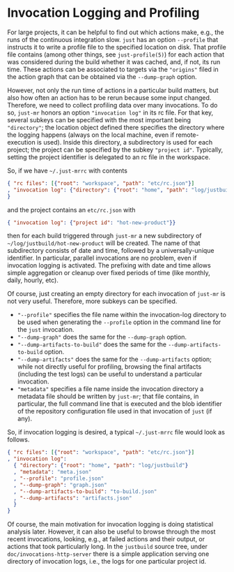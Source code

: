 # Invocation Logging and Profiling

For large projects, it can be helpful to find out which actions
make, e.g., the runs of the continuous integration slow. `just` has
an option `--profile` that instructs it to write a profile file to
the specified location on disk. That profile file contains (among
other things, see `just-profile(5)`) for each action that was
considered during the build whether it was cached, and, if not,
its run time. These actions can be associated to targets via the
`"origins"` filed in the action graph that can be obtained via the
`--dump-graph` option.

However, not only the run time of actions in a particular build
matters, but also how often an action has to be rerun because some
input changed. Therefore, we need to collect profiling data over many
invocations. To do so, `just-mr` honors an option `"invocation log"`
in its rc file. For that key, several subkeys can be specified with
the most important being `"directory"`; the location object defined
there specifies the directory where the logging happens (always on
the local machine, even if remote-execution is used). Inside this
directory, a subdirectory is used for each project; the project can
be specified by the subkey `"project id"`. Typically, setting the
project identifier is delegated to an rc file in the workspace.

So, if we have `~/.just-mrrc` with contents
``` json
{ "rc files": [{"root": "workspace", "path": "etc/rc.json"}]
, "invocation log": {"directory": {"root": "home", "path": "log/justbuild"}}
}
```
and the project contains an `etc/rc.json` with
``` json
{ "invocation log": {"project id": "hot-new-product"}}
```
then for each build triggered through `just-mr` a new subdirectory
of `~/log/justbuild/hot-new-product` will be created. The name
of that subdirectory consists of date and time, followed by a
universally-unique identifier. In particular, parallel invocations
are no problem, even if invocation logging is activated. The
prefixing with date and time allows simple aggregation or cleanup
over fixed periods of time (like monthly, daily, hourly, etc).

Of course, just creating an empty directory for each invocation
of `just-mr` is not very useful. Therefore, more subkeys can
be specified.

 - `"--profile"` specifies the file name within the invocation-log
   directory to be used when generating the `--profile` option in
   the command line for the `just` invocation.
 - `"--dump-graph"` does the same for the `--dump-graph` option.
 - `"--dump-artifacts-to-build"` does the same for the
   `--dump-artifacts-to-build` option.
 - `"--dump-artifacts"` does the same for the `--dump-artifacts`
   option; while not directly useful for profiling, browsing the
   final artifacts (including the test logs) can be useful to
   understand a particular invocation.
 - `"metadata"` specifies a file name inside the invocation directory
   a metadata file should be written by `just-mr`; that file
   contains, in particular, the full command line that is executed
   and the blob identifier of the repository configuration file
   used in that invocation of `just` (if any).

So, if invocation logging is desired, a typical `~/.just-mrrc` file
would look as follows.
``` json
{ "rc files": [{"root": "workspace", "path": "etc/rc.json"}]
, "invocation log":
  { "directory": {"root": "home", "path": "log/justbuild"}
  , "metadata": "meta.json"
  , "--profile": "profile.json"
  , "--dump-graph": "graph.json"
  , "--dump-artifacts-to-build": "to-build.json"
  , "--dump-artifacts": "artifacts.json"
  }
}
```

Of course, the main motivation for invocation logging is doing
statistical analysis later. However, it can also be useful to browse
through the most recent invocations, looking, e.g., at failed actions
and their output, or actions that took particularly long. In the
`justbuild` source tree, under `doc/invocations-http-server` there
is a simple application serving one directory of invocation logs,
i.e., the logs for one particular project id.

